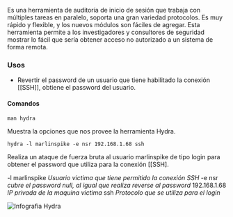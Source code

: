 Es una herramienta de auditoría de inicio de sesión que trabaja con múltiples tareas en paralelo, soporta una gran variedad protocolos. Es muy rápido y flexible, y los nuevos módulos son fáciles de agregar. Esta herramienta permite a los investigadores y consultores de seguridad mostrar lo fácil que sería obtener acceso no autorizado a un sistema de forma remota. 

### Usos 
- Revertir el password de un usuario que tiene habilitado la conexión [[SSH]], obtiene el password del usuario.

#### Comandos
	man hydra
Muestra la opciones que nos provee la herramienta Hydra.

	hydra -l marlinspike -e nsr 192.168.1.68 ssh 
Realiza un ataque de fuerza bruta al usuario marlinspike de tipo login para obtener el password que utiliza para la conexión [[SSH].

-l marlinspike *Usuario victima que tiene permitido la conexión SSH*
-e nsr *cubre el password null, al igual que realiza reverse al password*
192.168.1.68 *IP privada de la maquina victima*
ssh *Protocolo que se utiliza para el login*

![Infografia Hydra](infografia-hydra.jpeg)

